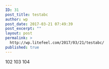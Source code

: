 ```yaml
---
ID: 31
post_title: testabc
author: wp
post_date: 2017-03-21 07:49:39
post_excerpt: ""
layout: post
permalink: >
  http://wp.litefeel.com/2017/03/21/testabc/
published: true
---
```

102
103
104
